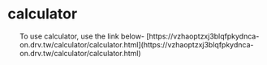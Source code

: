 # calculator
<ul>
  To use calculator, use the link below-
  [https://vzhaoptzxj3blqfpkydnca-on.drv.tw/calculator/calculator.html](https://vzhaoptzxj3blqfpkydnca-on.drv.tw/calculator/calculator.html)
</ul>
